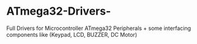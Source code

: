 # ATmega32-Drivers-
Full Drivers for Microcontroller ATmega32 Peripherals + some interfacing components like (Keypad, LCD, BUZZER, DC Motor)
